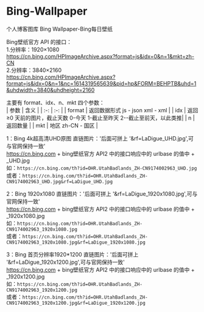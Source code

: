 # Bing-Wallpaper
个人博客图库 Bing Wallpaper-Bing每日壁纸

Bing壁纸官方 API 的接口：  
1.分辨率：1920×1080  
https://cn.bing.com/HPImageArchive.aspx?format=js&idx=0&n=1&mkt=zh-CN  
2.分辨率：3840×2160  
https://cn.bing.com/HPImageArchive.aspx?format=js&idx=0&n=1&nc=1614319565639&pid=hp&FORM=BEHPTB&uhd=1&uhdwidth=3840&uhdheight=2160  

主要有 format、idx、n、mkt 四个参数：  
|  参数   | 含义  |
|  :-:  | :-:  |
| format  | 返回数据形式 js - json xml - xml |
| idx  | 返回 ≥0 天前的图片，截止天数 0-今天 1-截止至昨天 2--截止至前天，以此类推|
| n  | 	返回数量 |
| mkt  | 地区 zh-CN - 国区 |

1：Bing 4k超高清UHD原图 直链图片：'后面可拼上 '&rf=LaDigue_UHD.jpg',可与官网保持一致'  
https://cn.bing.com + bing壁纸官方 API2 中的接口响应中的 urlbase 的值中 + _UHD.jpg  
如：`https://cn.bing.com/th?id=OHR.UtahBadlands_ZH-CN9174002963_UHD.jpg`  
或者：`https://cn.bing.com/th?id=OHR.UtahBadlands_ZH-CN9174002963_UHD.jpg&rf=LaDigue_UHD.jpg`  

2：Bing 1920x1080 直链图片：'后面可拼上 '&rf=LaDigue_1920x1080.jpg',可与官网保持一致'  
https://cn.bing.com + bing壁纸官方 API2 中的接口响应中的 urlbase 的值中 + _1920x1080.jpg  
如：`https://cn.bing.com/th?id=OHR.UtahBadlands_ZH-CN9174002963_1920x1080.jpg`  
或者：`https://cn.bing.com/th?id=OHR.UtahBadlands_ZH-CN9174002963_1920x1080.jpg&rf=LaDigue_1920x1080.jpg`

3：Bing 首页分辨率1920*1200 直链图片：'后面可拼上 '&rf=LaDigue_1920x1200.jpg',可与官网保持一致'  
https://cn.bing.com + bing壁纸官方 API2 中的接口响应中的 urlbase 的值中 + _1920x1200.jpg  
如：`https://cn.bing.com/th?id=OHR.UtahBadlands_ZH-CN9174002963_1920x1200.jpg`  
或者：`https://cn.bing.com/th?id=OHR.UtahBadlands_ZH-CN9174002963_1920x1200.jpg&rf=LaDigue_1920x1200.jpg`
